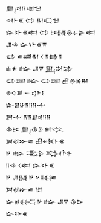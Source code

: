 <div class='block'>
<div class='line'>𒅅𒁀𒀀 𒌝𒈠</div>
<div class='line'>𒀴𒈨𒌍 𒌌 𒊑𒄣𒈠</div>
<div class='line'>𒇽𒂟𒈨𒌍𒅗 𒌌 𒄿𒉆𒁲𒉡𒉌𒅗</div>
<div class='line'>𒂗𒈾 𒇽𒂟𒈨𒌍𒐊</div>
<div class='line'>𒌌 𒌑𒌁𒊑 𒌋 𒀀𒂵𒀀</div>
<div class='line'>𒉺𒀭 𒈗 𒂗𒐊 𒅅𒋫𒁉</div>
<div class='line'>𒌌𒌅 𒈗 𒌌𒌅 𒌷𒁲𒂊𒊑</div>
<div class='line'>𒄴𒄭𒋢 𒀸 𒌓𒈨𒋙</div>
<div class='line'>𒇽𒇻𒄩𒀀𒀀𒀀𒋾</div>
<div class='line'>𒀉𒋾 𒐊𒀀𒋗𒁀𒀀𒀀</div>
<div class='line'>𒆠𒄿 𒅅𒆠𒊒 𒂍𒋞</div>
<div class='line'>𒀉𒋼𒁍𒌑 𒌷𒄬𒍮𒈨𒌍</div>
<div class='line'>𒃻 𒈗 𒃮𒁉 𒅋𒋻𒉿</div>
<div class='line'>𒀀𒈾 𒌋𒅗 𒇽𒂟𒈨𒌍</div>
<div class='line'>𒃻 𒂗𒉆 𒃻 𒆳𒍝𒈬𒌑</div>
<div class='line'>𒀉𒋼𒁍𒌑 𒁹𒆪</div>
<div class='line'>𒇽𒂊𒈬𒄣 𒃻 𒈗 𒂗𒐊 𒆠𒄿</div>
<div class='line'>𒇽𒂟𒈨𒌍</div>
</div>
